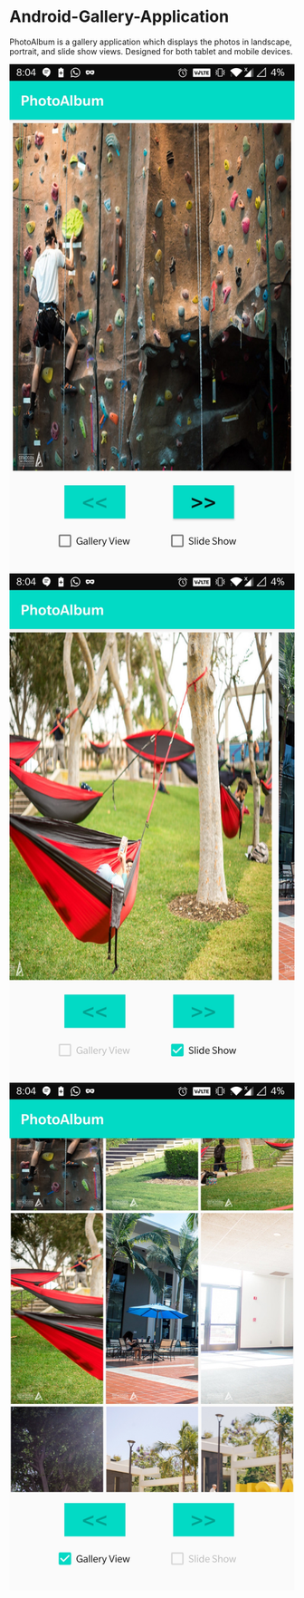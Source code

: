 # Android-Gallery-Application
PhotoAlbum is a gallery application which displays the photos in landscape, portrait, and slide show views. Designed for both tablet and mobile devices.

![alt text](https://github.com/DineshReddyKommera/Android-Gallery-Application/blob/master/Screenshot_20210425-200402.jpg) ![alt text](https://github.com/DineshReddyKommera/Android-Gallery-Application/blob/master/Screenshot_20210425-200408.jpg) ![alt text](https://github.com/DineshReddyKommera/Android-Gallery-Application/blob/master/Screenshot_20210425-200429.jpg)

